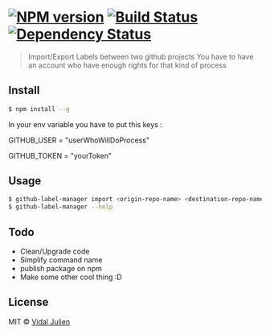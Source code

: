 #  [![NPM version][npm-image]][npm-url] [![Build Status][travis-image]][travis-url] [![Dependency Status][daviddm-url]][daviddm-image]

> Import/Export Labels between two github projects
> You have to have an account who have enough rights for that kind of process


## Install

```sh
$ npm install --g
```

In your env variable you have to put this keys :

GITHUB_USER = "userWhoWillDoProcess"

GITHUB_TOKEN = "yourToken"


## Usage

```sh
$ github-label-manager import <origin-repo-name> <destination-repo-name>
$ github-label-manager --help
```
## Todo

- Clean/Upgrade code
- Simplify command name
- publish package on npm
- Make some other cool thing :D

## License

MIT © [Vidal Julien](julien-vidal.fr)


[npm-url]: https://npmjs.org/package/github-label-manager
[npm-image]: https://badge.fury.io/js/github-label-manager.svg
[travis-url]: https://travis-ci.org//github-label-manager
[travis-image]: https://travis-ci.org//github-label-manager.svg?branch=master
[daviddm-url]: https://david-dm.org//github-label-manager.svg?theme=shields.io
[daviddm-image]: https://david-dm.org//github-label-manager
